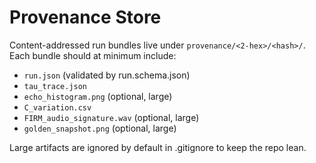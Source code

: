 # Provenance Store

Content-addressed run bundles live under `provenance/<2-hex>/<hash>/`.
Each bundle should at minimum include:
- `run.json` (validated by run.schema.json)
- `tau_trace.json`
- `echo_histogram.png` (optional, large)
- `C_variation.csv`
- `FIRM_audio_signature.wav` (optional, large)
- `golden_snapshot.png` (optional, large)

Large artifacts are ignored by default in .gitignore to keep the repo lean.
